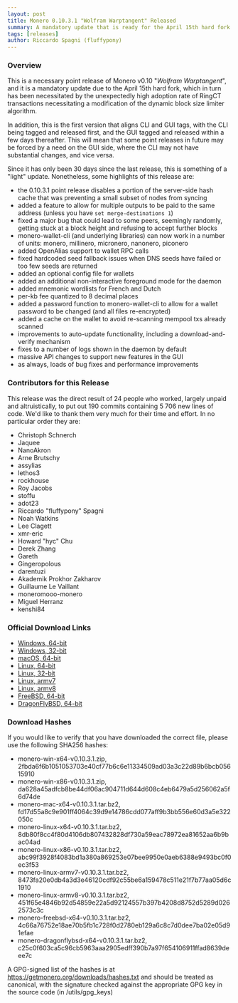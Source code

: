 ```yaml
---
layout: post
title: Monero 0.10.3.1 "Wolfram Warptangent" Released
summary: A mandatory update that is ready for the April 15th hard fork
tags: [releases]
author: Riccardo Spagni (fluffypony)
---
```


### Overview

This is a necessary point release of Monero v0.10 "_Wolfram Warptangent_", and it is a mandatory update due to the April 15th hard fork, which in turn has been necessitated by the unexpectedly high adoption rate of RingCT transactions necessitating a modification of the dynamic block size limiter algorithm.

In addition, this is the first version that aligns CLI and GUI tags, with the CLI being tagged and released first, and the GUI tagged and released within a few days thereafter. This will mean that some point releases in future may be forced by a need on the GUI side, where the CLI may not have substantial changes, and vice versa.

Since it has only been 30 days since the last release, this is something of a "light" update. Nonetheless, some highlights of this release are:

- the 0.10.3.1 point release disables a portion of the server-side hash cache that was preventing a small subset of nodes from syncing
- added a feature to allow for multiple outputs to be paid to the same address (unless you have ```set merge-destinations 1```)
- fixed a major bug that could lead to some peers, seemingly randomly, getting stuck at a block height and refusing to accept further blocks
- monero-wallet-cli (and underlying libraries) can now work in a number of units: monero, millinero, micronero, nanonero, piconero
- added OpenAlias support to wallet RPC calls
- fixed hardcoded seed fallback issues when DNS seeds have failed or too few seeds are returned
- added an optional config file for wallets
- added an additional non-interactive foreground mode for the daemon
- added mnemonic wordlists for French and Dutch
- per-kb fee quantized to 8 decimal places
- added a password function to monero-wallet-cli to allow for a wallet password to be changed (and all files re-encrypted)
- added a cache on the wallet to avoid re-scanning mempool txs already scanned
- improvements to auto-update functionality, including a download-and-verify mechanism
- fixes to a number of logs shown in the daemon by default
- massive API changes to support new features in the GUI
- as always, loads of bug fixes and performance improvements

### Contributors for this Release

This release was the direct result of 24 people who worked, largely unpaid and altruistically, to put out 190 commits containing 5 706 new lines of code. We'd like to thank them very much for their time and effort. In no particular order they are:

- Christoph Schnerch
- Jaquee
- NanoAkron
- Arne Brutschy
- assylias
- lethos3
- rockhouse
- Roy Jacobs
- stoffu
- adot23
- Riccardo "fluffypony" Spagni
- Noah Watkins
- Lee Clagett
- xmr-eric
- Howard "hyc" Chu
- Derek Zhang
- Gareth
- Gingeropolous
- darentuzi
- Akademik Prokhor Zakharov
- Guillaume Le Vaillant
- moneromooo-monero
- Miguel Herranz
- kenshi84

### Official Download Links
- [Windows, 64-bit](https://downloads.getmonero.org/cli/monero-win-x64-v0.10.3.1.zip)
- [Windows, 32-bit](https://downloads.getmonero.org/cli/monero-win-x86-v0.10.3.1.zip)
- [macOS, 64-bit](https://downloads.getmonero.org/cli/monero-mac-x64-v0.10.3.1.tar.bz2)
- [Linux, 64-bit](https://downloads.getmonero.org/cli/monero-linux-x64-v0.10.3.1.tar.bz2)
- [Linux, 32-bit](https://downloads.getmonero.org/cli/monero-linux-x86-v0.10.3.1.tar.bz2)
- [Linux, armv7](https://downloads.getmonero.org/cli/monero-linux-armv7-v0.10.3.1.tar.bz2)
- [Linux, armv8](https://downloads.getmonero.org/cli/monero-linux-armv8-v0.10.3.1.tar.bz2)
- [FreeBSD, 64-bit](https://downloads.getmonero.org/cli/monero-freebsd-x64-v0.10.3.1.tar.bz2)
- [DragonFlyBSD, 64-bit](https://downloads.getmonero.org/cli/monero-dragonflybsd-x64-v0.10.3.1.tar.bz2)

### Download Hashes

If you would like to verify that you have downloaded the correct file, please use the following SHA256 hashes:

- monero-win-x64-v0.10.3.1.zip, 2fbda6f6b1051053703e40cf77b6c6e11334509ad03a3c22d89b6bcb05615910
- monero-win-x86-v0.10.3.1.zip, da628a45adfcb8be44df06ac904711d644d608c4eb6479a5d256062a5f6d74de
- monero-mac-x64-v0.10.3.1.tar.bz2, fd17d55a8c9e901ff4064c39d9e14786cdd077aff9b3bb556e60d3a5e322050c
- monero-linux-x64-v0.10.3.1.tar.bz2, 8db80f8cc4f80d4106db807432828df730a59eac78972ea81652aa6b9bac04ad
- monero-linux-x86-v0.10.3.1.tar.bz2, abc99f3928f4083bd1a380a869253e07bee9950e0aeb6388e9493bc0f0ec3f53
- monero-linux-armv7-v0.10.3.1.tar.bz2, 8473fa20e0db4a3d3e46120cdf92c55be6a159478c511e21f7b77aa05d6c1910
- monero-linux-armv8-v0.10.3.1.tar.bz2, 451f65e4846b92d54859e22a5d92124557b397b4208d8752d5289d0262573c3c
- monero-freebsd-x64-v0.10.3.1.tar.bz2, 4c66a76752e18ae70b5fb1c728f0d2780eb129a6c8c7d0dee7ba02e05d91efae
- monero-dragonflybsd-x64-v0.10.3.1.tar.bz2, c25c0f603ca5c96cb5963aaa2905edff390b7a97f654106911ffad8639deee7c

A GPG-signed list of the hashes is at https://getmonero.org/downloads/hashes.txt and should be treated as canonical, with the signature checked against the appropriate GPG key in the source code (in /utils/gpg_keys)